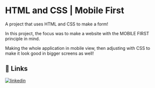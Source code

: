 
# HTML and CSS | Mobile First

A project that uses HTML and CSS to make a form!

In this project, the focus was to make a website with the MOBILE FIRST principle in mind.

Making the whole application in mobile view, then adjusting with CSS to make it look good in bigger screens as well!
## 🔗 Links
[![linkedin](https://img.shields.io/badge/linkedin-0A66C2?style=for-the-badge&logo=linkedin&logoColor=white)](https://www.linkedin.com/rubenscpneto)

